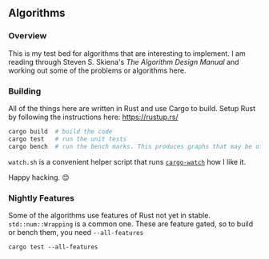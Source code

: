 ## Algorithms


### Overview

This is my test bed for algorithms that are interesting to implement. I am reading through Steven S. Skiena's *The Algorithm Design Manual* and working out some of the problems or algorithms here.

### Building

All of the things here are written in Rust and use Cargo to build.
Setup Rust by following the instructions here: https://rustup.rs/

```bash
cargo build  # build the code
cargo test   # run the unit tests
cargo bench  # run the bench marks. This produces graphs that may be of interest.
```

`watch.sh` is a convenient helper script that runs [`cargo-watch`](https://crates.io/crates/cargo-watch) how I like it.

Happy hacking. 😊

### Nightly Features

Some of the algorithms use features of Rust not yet in stable. `std::num::Wrapping` is a common one. These are feature gated, so to build or bench them, you need `--all-features`
```
cargo test --all-features
```
